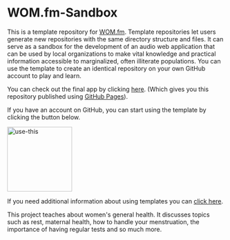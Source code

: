 # WOM.fm-Sandbox

This is a template repository for [WOM.fm](https://wom.fm). Template repositories let users generate new repositories with the same directory structure and files. It can serve as a sandbox for the development of an audio web application that can be used by local organizations to make vital knowledge and practical information accessible to marginalized, often illiterate populations. You can use the template to create an identical repository on your own GitHub account to play and learn. 

You can check out the final app by clicking [here](https://oseqorg.github.io/WOM.fm-Sandbox/). (Which gives you this repository published using [GitHub Pages](https://docs.github.com/en/pages/getting-started-with-github-pages/configuring-a-publishing-source-for-your-github-pages-site#choosing-a-publishing-source)).

If you have an account on GitHub, you can start using the template by clicking the button below.

[<img width="150" alt="use-this" src="https://user-images.githubusercontent.com/32398058/180222451-79803087-fa71-4afa-8eb7-5944aa263712.png">](https://github.com/OSEQorg/WOM.fm-Sandbox/generate)


If you need additional information about using templates you can [click here](https://docs.github.com/en/repositories/creating-and-managing-repositories/creating-a-repository-from-a-template).


This project teaches about women's general health. It discusses topics such as rest, maternal health, how to handle your menstruation, the importance of having regular tests and so much more. 


